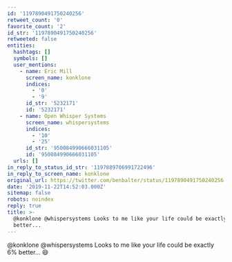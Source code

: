 ```yaml
---
id: '1197890491750240256'
retweet_count: '0'
favorite_count: '2'
id_str: '1197890491750240256'
retweeted: false
entities:
  hashtags: []
  symbols: []
  user_mentions:
    - name: Eric Mill
      screen_name: konklone
      indices:
        - '0'
        - '9'
      id_str: '5232171'
      id: '5232171'
    - name: Open Whisper Systems
      screen_name: whispersystems
      indices:
        - '10'
        - '25'
      id_str: '950084990666031105'
      id: '950084990666031105'
  urls: []
in_reply_to_status_id_str: '1197889706991722496'
in_reply_to_screen_name: konklone
original_url: https://twitter.com/benbalter/status/1197890491750240256
date: '2019-11-22T14:52:03.000Z'
sitemap: false
robots: noindex
reply: true
title: >-
  @konklone @whispersystems Looks to me like your life could be exactly 6%
  better... 
---
```


@konklone @whispersystems Looks to me like your life could be exactly 6% better... 😄